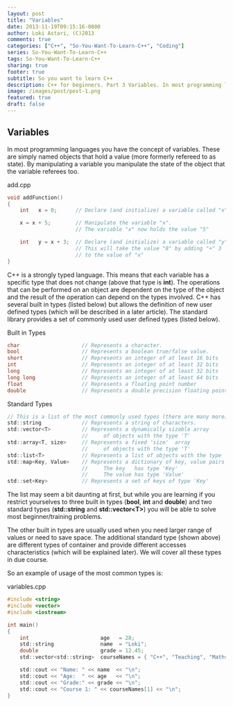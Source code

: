 ```yaml
---
layout: post
title: "Variables"
date: 2013-11-19T09:15:16-0800
author: Loki Astari, (C)2013
comments: true
categories: ["C++", "So-You-Want-To-Learn-C++", "Coding"]
series: So-You-Want-To-Learn-C++
tags: So-You-Want-To-Learn-C++
sharing: true
footer: true
subtitle: So you want to learn C++
description: C++ for beginners. Part 3 Variables. In most programming languages you have the concept of variables. These are simply named objects that hold a value (more formerly refereed to as state). By manipulating a variable you manipulate the state of the object that the variable referees too.
image: /images/post/post-1.png
featured: true
draft: false
---
```


## Variables

In most programming languages you have the concept of variables. These are simply named objects that hold a value (more formerly refereed to as state). By manipulating a variable you manipulate the state of the object that the variable referees too.

add.cpp
```c
void addFunction()
{
    int   x = 0;      // Declare (and initialize) a variable called "x"

    x = x + 5;        // Manipulate the variable "x".
                      // The variable "x" now holds the value "5"

    int   y = x + 3;  // Declare (and initialize) a variable called "y"
                      // This will take the value "8" by adding "+" 3
                      // to the value of "x"
}
```

C++ is a strongly typed language. This means that each variable has a specific type that does not change (above that type is **int**). The operations that can be performed on an object are dependent on the type of the object and the result of the operation can depend on the types involved. C++ has several built in types (listed below) but allows the definition of new user defined types (which will be described in a later article). The standard library provides a set of commonly used user defined types (listed below).

Built in Types
```c
char                    // Represents a character.
bool                    // Represents a boolean true/false value.
short                   // Represents an integer of at least 16 bits
int                     // Represents an integer of at least 32 bits
long                    // Represents an integer of at least 32 bits
long long               // Represents an integer of at least 64 bits
float                   // Represents a floating point number
double                  // Represents a double precision floating point number
```

Standard Types
```c
// This is a list of the most commonly used types (there are many more)
std::string             // Represents a string of characters.
std::vector<T>          // Represents a dynamically sizable array
                        //     of objects with the type 'T'
std::array<T, size>     // Represents a fixed 'size'  array
                        //     of objects with the type 'T'
std::list<T>            // Represents a list of objects with the type 'T'
std::map<Key, Value>    // Represents a dictionary of key, value pairs (index by key).
                        //     The key   has type 'Key'
                        //     The value has type 'Value'
std::set<Key>           // Represents a set of keys of type 'Key'
```

The list may seem a bit daunting at first, but while you are learning if you restrict yourselves to three built in types (**bool**, **int** and **double**) and two standard types (**std::string** and **std::vector&lt;T&gt;**) you will be able to solve most beginner/training problems.

The other built in types are usually used when you need larger range of values or need to save space. The additional standard type (shown above) are different types of container and provide different accesses characteristics (which will be explained later). We will cover all these types in due course.

So an example of usage of the most common types is:

variables.cpp
```c
#include <string>
#include <vector>
#include <iostream>

int main()
{
    int                       age   = 28;
    std::string               name  = "Loki";
    double                    grade = 12.45;
    std::vector<std::string>  courseNames = { "C++", "Teaching", "Maths", "Art", "Music"};

    std::cout << "Name: " << name  << "\n";
    std::cout << "Age:  " << age   << "\n";
    std::cout << "Grade:" << grade << "\n";
    std::cout << "Course 1: " << courseNames[1] << "\n";
}
```
